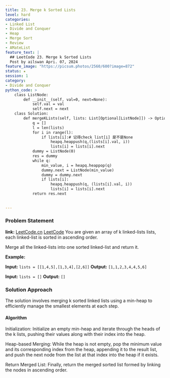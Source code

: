 ```yaml
---
title: 23. Merge k Sorted Lists
level: hard
categories:
- Linked List
- Divide and Conquer
- Heap
- Merge Sort
- Review
- AMateList
feature_text: |
  ## LeetCode 23. Merge k Sorted Lists
  Post by ailswan Apri. 07, 2024
feature_image: "https://picsum.photos/2560/600?image=872"
status: ★
session: 1
category:
- Divide and Conquer
python_code: >
    class ListNode:
        def __init__(self, val=0, next=None):
            self.val = val
            self.next = next
    class Solution:
        def mergeKLists(self, lists: List[Optional[ListNode]]) -> Optional[ListNode]:
            q = []
            l = len(lists)
            for i in range(l):
                if lists[i]:# 记得check list[i] 是不是None
                    heapq.heappush(q,(lists[i].val, i))
                    lists[i] = lists[i].next
            dummy = ListNode(0)
            res = dummy
            while q:
                min_value, i = heapq.heappop(q)
                dummy.next = ListNode(min_value)
                dummy = dummy.next
                if lists[i]:
                    heapq.heappush(q, (lists[i].val, i))
                    lists[i] = lists[i].next
            return res.next
    
         
---
```


### Problem Statement
**link:**
[LeetCode.cn](https://leetcode.cn/problems/merge-k-sorted-lists/)
[LeetCode](https://leetcode.com/merge-k-sorted-lists/)
You are given an array of k linked-lists lists, each linked-list is sorted in ascending order.

Merge all the linked-lists into one sorted linked-list and return it.

**Example:**

**Input:** `lists = [[1,4,5],[1,3,4],[2,6]]`
**Output:** `[1,1,2,3,4,4,5,6]`

**Input:** `lists = []`
**Output:** `[]`
 
 
### Solution Approach
The solution involves merging k sorted linked lists using a min-heap to efficiently manage the smallest elements at each step.

#### Algorithm
Initialization: Initialize an empty min-heap and iterate through the heads of the k lists, pushing their values along with their index into the heap.

Heap-based Merging: While the heap is not empty, pop the minimum value and its corresponding index from the heap, appending it to the result list, and push the next node from the list at that index into the heap if it exists.

Return Merged List: Finally, return the merged sorted list formed by linking the nodes in ascending order.